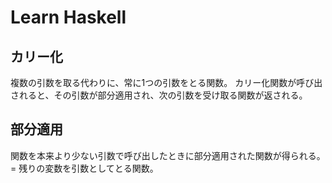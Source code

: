 # Learn Haskell

## カリー化
複数の引数を取る代わりに、常に1つの引数をとる関数。
カリー化関数が呼び出されると、その引数が部分適用され、次の引数を受け取る関数が返される。

## 部分適用
関数を本来より少ない引数で呼び出したときに部分適用された関数が得られる。
= 残りの変数を引数としてとる関数。
